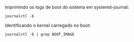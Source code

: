 Imprimindo os logs de boot do sistema em systemd-journal:

	journalctl -b

Identificando o kernel carregado no boot:

	journalctl -b | grep BOOT_IMAGE
